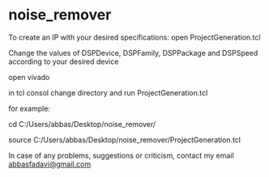 # noise_remover

To create an IP with your desired specifications: open ProjectGeneration.tcl

Change the values of DSPDevice, DSPFamily, DSPPackage and DSPSpeed according to your desired device

open vivado

in tcl consol change directory and run ProjectGeneration.tcl

for example:

cd C:/Users/abbas/Desktop/noise_remover/

source C:/Users/abbas/Desktop/noise_remover/ProjectGeneration.tcl

In case of any problems, suggestions or criticism, contact my email abbasfadavi@gmail.com
